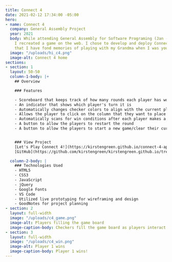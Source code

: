 ```yaml
---
title: Connect 4
date: 2021-02-12 17:34:00 -05:00
hero:
- name: Connect 4
  company: General Assembly Project
  year: 2021
  body: While attending General Assembly for Software Programing (Jan - Apr 2021),
    I recreated a game on the web. I chose to develop and deploy Connect 4, a game
    that I have fond memories of playing with my Grandma when I was young.
  image: "/uploads/hi_c4.png"
  image-alt: Connect 4 home
sections:
- section: 1
  layout: 50-50
  column-1-body: |+
    ## Overview

    ### Features

    - Scoreboard that keeps track of how many rounds each player has won
    - An indicator that shows which player's turn it is
    - Automatically changes checker colors to align with the current player's turn
    - Allows the player to click on the column that they want to place their checker in
    - Automatically scans for win conditions after each player makes a move
    - A button to allow the players to restart the round
    - A button to allow the players to start a new game/clear their current game


    ### View Project
    [Let's Play Connect 4!](https://kirstengreen.github.io/connect-4-app/index.html)
    [GitHub](https://github.com/kirstengreen/kirstengreen.github.io/tree/main/connect-4-app)

  column-2-body: |
    ### Technologies Used
    - HTML5
    - CSS3
    - JavaScript
    - jQuery
    - Google Fonts
    - VS Code
    - Utilized live prototyping for wireframing and design
    - GoodNotes for project planning
- section: 2
  layout: full-width
  image: "/uploads/c4_game.png"
  image-alt: Players filling the game board
  image-caption-body: Checkers fill the game board as players interact with the page.
- section: 3
  layout: full-width
  image: "/uploads/c4_win.png"
  image-alt: Player 1 wins
  image-caption-body: Player 1 wins!
---
```


